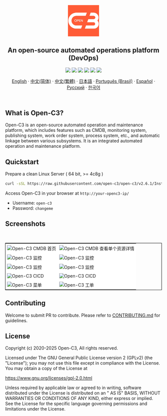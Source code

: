 <div align="center">
  <a name="readme-top"></a>
  <a href="https://www.open-c3.online/demo.html" target="_blank"><img src="/c3-front/src/assets/images/open-c3-logo.jpeg" alt="Open-C3" width="100" /></a>
  
## An open-source automated operations platform (DevOps)

[![][license-shield]][license-link]
[![][docs-shield]][docs-link]
[![][guide-shield]][guide-link]
[![][docker-shield]][docker-link]
[![][github-release-shield]][github-release-link]
[![][github-stars-shield]][github-stars-link]

[English](/README.md) · [中文(简体)](/readmes/README.zh-hans.md) · [中文(繁體)](/readmes/README.zh-hant.md) · [日本語](/readmes/README.ja.md) · [Português (Brasil)](/readmes/README.pt-br.md) · [Español](/readmes/README.es.md) · [Русский](/readmes/README.ru.md) · [한국어](/readmes/README.ko.md)

</div>
<br/>

## What is Open-C3?

Open-C3 is an open-source automated operation and maintenance platform, which includes features such as CMDB, monitoring system, publishing system, work order system, process system, etc., and automatic linkage between various subsystems. It is an integrated automated operation and maintenance platform.

## Quickstart

Prepare a clean Linux Server ( 64 bit, >= 4c8g )

```sh
curl -sSL https://raw.githubusercontent.com/open-c3/open-c3/v2.6.1/Installer/scripts/single.sh | OPENC3VERSION=v2.6.1 bash -s install 10.10.10.10
```

Access Open-C3 in your browser at `http://your-openc3-ip/`
- Username: `open-c3`
- Password: `changeme`

## Screenshots
<table style="border-collapse: collapse; border: 1px solid black;">
  <tr>
    <td style="padding: 5px;background-color:#fff;"><img src= "https://github.com/user-attachments/assets/c3070a34-f1e4-42a9-b240-79056909e00b" alt="Open-C3 CMDB 首页"   /></td>
    <td style="padding: 5px;background-color:#fff;"><img src= "https://github.com/user-attachments/assets/15aff287-4cf1-4eed-8567-65567020df07" alt="Open-C3 CMDB 查看单个资源详情"   /></td>    
  </tr>
  <tr>
    <td style="padding: 5px;background-color:#fff;"><img src= "https://github.com/user-attachments/assets/ac21234e-71ec-49b3-9dd5-c02cf85ed1d8" alt="Open-C3 监控"   /></td>
    <td style="padding: 5px;background-color:#fff;"><img src= "https://github.com/user-attachments/assets/45ba808d-6d89-4aac-b09b-cc6fef4bad33" alt="Open-C3 监控"   /></td>
  </tr>
  <tr>
    <td style="padding: 5px;background-color:#fff;"><img src= "https://github.com/user-attachments/assets/1d52a93f-6b12-46df-ba1c-cad46ea66793" alt="Open-C3 监控"   /></td>     
    <td style="padding: 5px;background-color:#fff;"><img src= "https://github.com/user-attachments/assets/e3f50373-115b-42f4-86a3-9bd5afa085b7" alt="Open-C3 监控"   /></td>
  </tr>
  <tr>
    <td style="padding: 5px;background-color:#fff;"><img src= "https://github.com/user-attachments/assets/584b374f-b3e0-4321-a5a6-96c7be3eeea1" alt="Open-C3 CICD"   /></td>
    <td style="padding: 5px;background-color:#fff;"><img src= "https://github.com/user-attachments/assets/2bc1a7c2-07d9-4cf8-aa35-7e507cee5ef0" alt="Open-C3 CICD"   /></td>
  </tr>
  <tr>
    <td style="padding: 5px;background-color:#fff;"><img src= "https://github.com/user-attachments/assets/fd5a7401-0c4c-4218-b12a-905a59360423" alt="Open-C3 菜单"   /></td>
    <td style="padding: 5px;background-color:#fff;"><img src= "https://github.com/user-attachments/assets/9292eb7a-bba6-4477-af75-8c99f57af410" alt="Open-C3 工单"   /></td>
  </tr>
</table>


## Contributing

Welcome to submit PR to contribute. Please refer to [CONTRIBUTING.md][contributing-link] for guidelines.

## License
Copyright (c) 2020-2025 Open-C3, All rights reserved.

Licensed under The GNU General Public License version 2 (GPLv2) (the "License"); you may not use this file except in compliance with the License. You may obtain a copy of the License at

https://www.gnu.org/licenses/gpl-2.0.html

Unless required by applicable law or agreed to in writing, software distributed under the License is distributed on an " AS IS" BASIS, WITHOUT WARRANTIES OR CONDITIONS OF ANY KIND, either express or implied. See the License for the specific language governing permissions and limitations under the License.


<!-- Open-C3 official link -->
[docs-link]: https://open-c3.github.io
[guide-link]: https://open-c3-guide.github.io
[contributing-link]: /CONTRIBUTING.md

<!-- Open-C3 Other link-->
[license-link]: https://www.gnu.org/licenses/gpl-2.0.html
[docker-link]: https://hub.docker.com/u/openc3
[github-release-link]: https://github.com/open-c3/open-c3/releases/latest
[github-stars-link]: https://github.com/open-c3/open-c3
[github-issues-link]: https://github.com/open-c3/open-c3/issues

<!-- Shield link-->
[docs-shield]: /documentation.svg
[github-release-shield]: /release.svg
[github-stars-shield]: https://img.shields.io/github/stars/open-c3/open-c3?color=%231890FF&style=flat-square   
[docker-shield]: /openc3_docker_all.svg
[license-shield]: /GPL-2.0.svg
[guide-shield]: https://img.shields.io/badge/guide-x?color=blue
